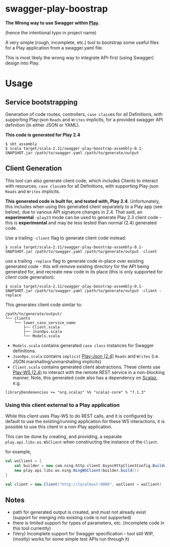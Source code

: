 # swagger-play-boostrap

**The Wrong way to use Swagger within [Play](http://www.playframework.com).**

(hence the intentional typo in project name)

A very simple (rough, incomplete, etc.) tool to bootstrap some useful files for a Play application from a swagger.yaml file.

This is most likely the wrong way to integrate API-first (using Swagger) design into Play.

# Usage

## Service bootstrapping

Generation of code routes, controllers, `case class`es for all Definitions, with supporting Play-json `Reads` and `Writes` implicits, for a provided swagger API definition (in either JSON or YAML).

**This code is generated for Play 2.4**

```
$ sbt assembly
$ scala target/scala-2.11/swagger-play-boostrap-assembly-0.1-SNAPSHOT.jar /path/to/swagger.yaml /path/to/generate/output
```

## Client Generation

This tool can also generate client code, which includes Clients to interact with resources, `case class`es for all Definitions, with supporting Play-json `Reads` and `Writes` implicits.

**This generated code is built for, and tested with, Play 2.4**. Unfortunately, this includes when using this generated client separately to a Play app (see below), due to various API signature changes in 2.4. That said, an **experimental** `-play23` mode can be used to generate Play 2.3 client code - this is **experimental** and may be less tested than normal (2.4) generated code.


Use a trailing `-client` flag to generate client code instead:

```
$ scala target/scala-2.11/swagger-play-boostrap-assembly-0.1-SNAPSHOT.jar /path/to/swagger.yaml /path/to/generate/output -client
```

use a trailing `-replace` flag to generate code in-place over existing generated code - this will remove existing directory for the API being generated for, and recreate new code in its place (this is only supported for *client* code generation):

```
$ scala target/scala-2.11/swagger-play-boostrap-assembly-0.1-SNAPSHOT.jar /path/to/swagger.yaml /path/to/generate/output -client -replace
```


This generates client code similar to:

```
/path/to/generate/output/
└── clients
    └── lower_case_service_name
        ├── Client.scala
        ├── JsonOps.scala
        └── Models.scala
```

* `Models.scala` contains generated `case class` instances for Swagger definitions.
* `JsonOps.scala` contains `implicit` [Play-Json (2.4)](https://www.playframework.com/documentation/2.4.x/ScalaJson#The-Play-JSON-library) `Reads` and `Writes` (i.e. JSON marshalling/unmarshalling implicits)
* `Client.scala` contains generated client abstractions. These clients use [Play-WS (2.4)](https://www.playframework.com/documentation/2.4.x/ScalaWS) to interact with the remote REST service in a non-blocking manner. Note, this generated code also has a dependency on [Scalaz](https://github.com/scalaz/scalaz), e.g.

```
libraryDendenencies += "org.scalaz" %% "scalaz-core" % "7.1.3"
```

### Using this client external to a Play application

While this client uses Play-WS to do REST calls, and it is configured by default to use the existing/running application for these WS interactions, it is possible to use this client in a non-Play application.

This can be done by creating, and providing, a separate `play.api.libs.ws.WSClient` when constructing the instance of the `Client`.

for example,

```scala
val wsClient = {
	val builder = new com.ning.http.client.AsyncHttpClientConfig.Builder()
	new play.api.libs.ws.ning.NingWSClient(builder.build())
}

val client = new Client("http://localhost:9000", wsClient = wsClient)
```

## Notes

* path for generated output is created, and must not already exist (support for merging into existing code is not supported)
* there is limited support for types of parameters, etc. (incomplete code in this tool currently)
* (Very) Incomplete support for Swagger specification - tool still WIP, (mostly) works for some simple test APIs run through it)

